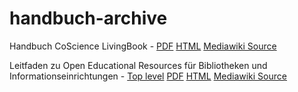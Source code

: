 # handbuch-archive

Handbuch CoScience LivingBook - [PDF](co-science-living-book/PDF/CoScience_LivingBook.pdf) [HTML](co-science-living-book/html/index.html) [Mediawiki Source](co-science-living-book/mediawiki-source/) 

Leitfaden zu Open Educational Resources für Bibliotheken und Informationseinrichtungen - [Top level](oer/) [PDF](oer/pdf/OER.pdf) [HTML](oer/html/index.html) [Mediawiki Source](eor/mediawiki-source/) 

